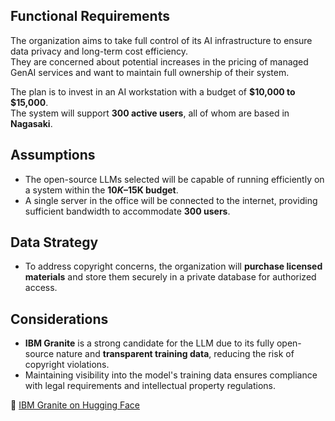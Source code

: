 ## Functional Requirements  

The organization aims to take full control of its AI infrastructure to ensure data privacy and long-term cost efficiency.  
They are concerned about potential increases in the pricing of managed GenAI services and want to maintain full ownership of their system.  

The plan is to invest in an AI workstation with a budget of **$10,000 to $15,000**.  
The system will support **300 active users**, all of whom are based in **Nagasaki**.  

## Assumptions  

- The open-source LLMs selected will be capable of running efficiently on a system within the **$10K–$15K budget**.  
- A single server in the office will be connected to the internet, providing sufficient bandwidth to accommodate **300 users**.  

## Data Strategy  

- To address copyright concerns, the organization will **purchase licensed materials** and store them securely in a private database for authorized access.  

## Considerations  

- **IBM Granite** is a strong candidate for the LLM due to its fully open-source nature and **transparent training data**, reducing the risk of copyright violations.  
- Maintaining visibility into the model's training data ensures compliance with legal requirements and intellectual property regulations.  

🔗 [IBM Granite on Hugging Face](https://huggingface.co/ibm-granite) 